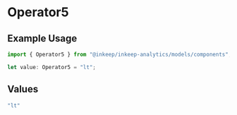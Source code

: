 # Operator5

## Example Usage

```typescript
import { Operator5 } from "@inkeep/inkeep-analytics/models/components";

let value: Operator5 = "lt";
```

## Values

```typescript
"lt"
```